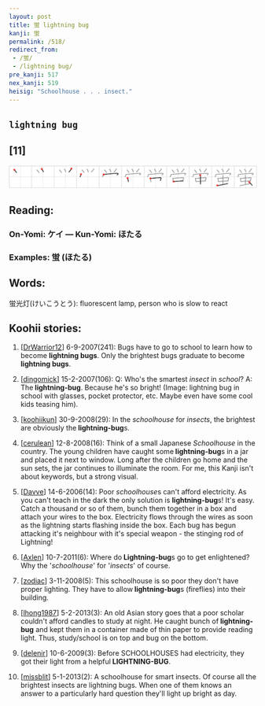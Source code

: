 ```yaml
---
layout: post
title: 蛍 lightning bug
kanji: 蛍
permalink: /518/
redirect_from:
 - /蛍/
 - /lightning bug/
pre_kanji: 517
nex_kanji: 519
heisig: "Schoolhouse . . . insect."
---
```


## `lightning bug`

## [11]

<div class="stroke"><img src="../images/E89B8D.png" /></div>

## Reading:

### On-Yomi: ケイ &mdash; Kun-Yomi: ほたる

### Examples: 蛍 (ほたる)

## Words:

蛍光灯(けいこうとう): fluorescent lamp, person who is slow to react

## Koohii stories:

1) [<a href="http://kanji.koohii.com/profile/DrWarrior12">DrWarrior12</a>] 6-9-2007(241): Bugs have to go to school to learn how to become <strong>lightning bugs</strong>. Only the brightest bugs graduate to become <strong>lightning bugs</strong>. 

2) [<a href="http://kanji.koohii.com/profile/dingomick">dingomick</a>] 15-2-2007(106): Q: Who&#039;s the smartest <em>insect</em> in <em>school</em>? A: The<strong> lightning-bug</strong>. Because he&#039;s so bright! (Image: lightning bug in school with glasses, pocket protector, etc. Maybe even have some cool kids teasing him). 

3) [<a href="http://kanji.koohii.com/profile/koohiikun">koohiikun</a>] 30-9-2008(29): In the <em>schoolhouse</em> for <em>insects</em>, the brightest are obviously the<strong> lightning-bug</strong>s. 

4) [<a href="http://kanji.koohii.com/profile/cerulean">cerulean</a>] 12-8-2008(16): Think of a small Japanese <em>Schoolhouse</em> in the country. The young children have caught some<strong> lightning-bug</strong>s in a jar and placed it next to window. Long after the children go home and the sun sets, the jar continues to illuminate the room. For me, this Kanji isn&#039;t about keywords, but a strong visual. 

5) [<a href="http://kanji.koohii.com/profile/Davve">Davve</a>] 14-6-2006(14): Poor <em>schoolhouse</em>s can&#039;t afford electricity. As you can&#039;t teach in the dark the only solution is <strong>lightning-bug</strong>s! It&#039;s easy. Catch a thousand or so of them, bunch them together in a box and attach your wires to the box. Electricity flows through the wires as soon as the lightning starts flashing inside the box. Each bug has begun attacking it&#039;s neighbour with it&#039;s special weapon - the stinging rod of Lightning! 

6) [<a href="http://kanji.koohii.com/profile/Axlen">Axlen</a>] 10-7-2011(6): Where do<strong> Lightning-bug</strong>s go to get enlightened? Why the &#039;<em>schoolhouse</em>&#039; for &#039;<em>insects</em>&#039; of course. 

7) [<a href="http://kanji.koohii.com/profile/zodiac">zodiac</a>] 3-11-2008(5): This schoolhouse is so poor they don&#039;t have proper lighting. They have to allow<strong> lightning-bug</strong>s (fireflies) into their building. 

8) [<a href="http://kanji.koohii.com/profile/lhong1987">lhong1987</a>] 5-2-2013(3): An old Asian story goes that a poor scholar couldn&#039;t afford candles to study at night. He caught bunch of<strong> lightning-bug</strong> and kept them in a container made of thin paper to provide reading light. Thus, study/school is on top and bug on the bottom. 

9) [<a href="http://kanji.koohii.com/profile/delenir">delenir</a>] 10-6-2009(3): Before SCHOOLHOUSES had electricity, they got their light from a helpful<strong> LIGHTNING-BUG</strong>. 

10) [<a href="http://kanji.koohii.com/profile/missblit">missblit</a>] 5-1-2013(2): A schoolhouse for smart insects. Of course all the brightest insects are lightning bugs. When one of them knows an answer to a particularly hard question they&#039;ll light up bright as day. 
